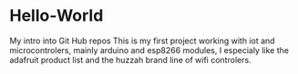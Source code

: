 # Hello-World
My intro into Git Hub repos
This is my first project working with iot and microcontrolers, mainly arduino and esp8266
modules, I especialy like the adafruit product list and the huzzah brand line of wifi controlers.
